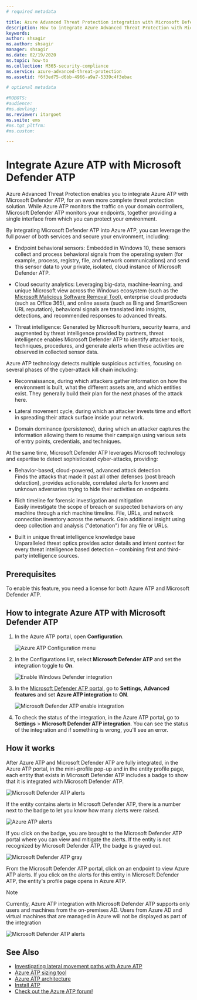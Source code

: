 ```yaml
---
# required metadata

title: Azure Advanced Threat Protection integration with Microsoft Defender ATP
description: How to integrate Azure Advanced Threat Protection with Microsoft Defender ATP for full threat detection coverage
keywords:
author: shsagir
ms.author: shsagir
manager: shsagir
ms.date: 02/19/2020
ms.topic: how-to
ms.collection: M365-security-compliance
ms.service: azure-advanced-threat-protection
ms.assetid: f6f3ed75-d6bb-4966-a9a7-5339c4f3ebac

# optional metadata

#ROBOTS:
#audience:
#ms.devlang:
ms.reviewer: itargoet
ms.suite: ems
#ms.tgt_pltfrm:
#ms.custom:

---
```


# Integrate Azure ATP with Microsoft Defender ATP

Azure Advanced Threat Protection enables you to integrate Azure ATP with Microsoft Defender ATP, for an even more complete threat protection solution. While Azure ATP monitors the traffic on your domain controllers, Microsoft Defender ATP monitors your endpoints, together providing a single interface from which you can protect your environment.

By integrating Microsoft Defender ATP into Azure ATP, you can leverage the full power of both services and secure your environment, including:

- Endpoint behavioral sensors: Embedded in Windows 10, these sensors collect and process behavioral signals from the operating system (for example, process, registry, file, and network communications) and send this sensor data to your private, isolated, cloud instance of Microsoft Defender ATP.

- Cloud security analytics: Leveraging big-data, machine-learning, and unique Microsoft view across the Windows ecosystem (such as the [Microsoft Malicious Software Removal Tool](https://www.microsoft.com/download/malicious-software-removal-tool-details.aspx)), enterprise cloud products (such as Office 365), and online assets (such as Bing and SmartScreen URL reputation), behavioral signals are translated into insights, detections, and recommended responses to advanced threats.

- Threat intelligence: Generated by Microsoft hunters, security teams, and augmented by threat intelligence provided by partners, threat intelligence enables Microsoft Defender ATP to identify attacker tools, techniques, procedures, and generate alerts when these activities are observed in collected sensor data.

Azure ATP technology detects multiple suspicious activities, focusing on several phases of the cyber-attack kill chain including:

- Reconnaissance, during which attackers gather information on how the environment is built, what the different assets are, and which entities exist. They generally build their plan for the next phases of the attack here.

- Lateral movement cycle, during which an attacker invests time and effort in spreading their attack surface inside your network.

- Domain dominance (persistence), during which an attacker captures the information allowing them to resume their campaign using various sets of entry points, credentials, and techniques.

At the same time, Microsoft Defender ATP leverages Microsoft technology and expertise to detect sophisticated cyber-attacks, providing:

- Behavior-based, cloud-powered, advanced attack detection  
Finds the attacks that made it past all other defenses (post breach detection), provides actionable, correlated alerts for known and unknown adversaries trying to hide their activities on endpoints.

- Rich timeline for forensic investigation and mitigation  
Easily investigate the scope of breach or suspected behaviors on any machine through a rich machine timeline. File, URLs, and network connection inventory across the network. Gain additional insight using deep collection and analysis ("detonation") for any file or URLs.

- Built in unique threat intelligence knowledge base  
Unparalleled threat optics provides actor details and intent context for every threat intelligence based detection – combining first and third-party intelligence sources.

## Prerequisites

To enable this feature, you need a license for both Azure ATP and Microsoft Defender ATP.

## How to integrate Azure ATP with Microsoft Defender ATP

1. In the Azure ATP portal, open **Configuration**.

    ![Azure ATP Configuration menu](./media/atp-configuration-wd.png)
2. In the Configurations list, select **Microsoft Defender ATP** and set the integration toggle to **On**.

    ![Enable Windows Defender integration](./media/enable-integration.png)

3. In the [Microsoft Defender ATP portal](https://securitycenter.windows.com/preferences/advanced), go to **Settings**, **Advanced features** and set **Azure ATP integration** to **ON**.

    ![Microsoft Defender ATP enable integration](./media/wd-atp-enable.png)

4. To check the status of the integration, in the Azure ATP portal, go to **Settings** > **Microsoft Defender ATP integration**. You can see the status of the integration and if something is wrong, you'll see an error.

## How it works

After Azure ATP and Microsoft Defender ATP are fully integrated, in the Azure ATP portal, in the mini-profile pop-up and in the entity profile page, each entity that exists in Microsoft Defender ATP includes a badge to show that it is integrated with Microsoft Defender ATP.

 ![Microsoft Defender ATP alerts](./media/profile-alerts-wd.png)

If the entity contains alerts in Microsoft Defender ATP, there is a number next to the badge to let you know how many alerts were raised.

 ![Azure ATP alerts](./media/atp-integrated-wd-icon-alerts.png)

If you click on the badge, you are brought to the Microsoft Defender ATP portal where you can view and mitigate the alerts. If the entity is not recognized by Microsoft Defender ATP, the badge is grayed out.

 ![Microsoft Defender ATP gray](./media/wd-grey.png)

From the Microsoft Defender ATP portal, click on an endpoint to view Azure ATP alerts. If you click on the alerts for this entity in Microsoft Defender ATP, the entity's profile page opens in Azure ATP.

 > [!NOTE]
 > Currently, Azure ATP integration with Microsoft Defender ATP supports only users and machines from the on-premises AD. Users from Azure AD and virtual machines that are managed in Azure will not be displayed as part of the integration

![Microsoft Defender ATP alerts](./media/wd-atp-alerts.png)

## See Also

- [Investigating lateral movement paths with Azure ATP](use-case-lateral-movement-path.md)
- [Azure ATP sizing tool](https://aka.ms/aatpsizingtool)
- [Azure ATP architecture](atp-architecture.md)
- [Install ATP](install-atp-step1.md)
- [Check out the Azure ATP forum!](https://aka.ms/azureatpcommunity)
